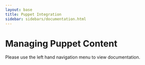 ```yaml
---
layout: base
title: Puppet Integration
sidebar: sidebars/documentation.html
---
```


# Managing Puppet Content

Please use the left hand navigation menu to view documentation.

